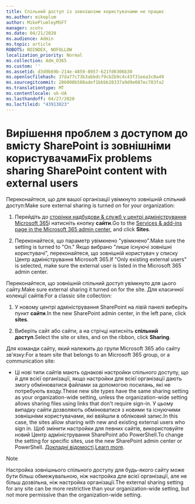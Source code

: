 ```yaml
---
title: Спільний доступ із зовнішніми користувачами не працює
ms.author: mikeplum
author: MikePlumleyMSFT
manager: scotv
ms.date: 04/21/2020
ms.audience: Admin
ms.topic: article
ROBOTS: NOINDEX, NOFOLLOW
localization_priority: Normal
ms.collection: Adm_O365
ms.custom: ''
ms.assetid: d3d0b69b-214e-4859-8957-621fd6306b30
ms.openlocfilehash: 37da77c73b3abbdcf9cb2b9c4c43f31eea3c0a49
ms.sourcegitcommit: 286000b588adef1bbbb28337a9d9e087ec783fa2
ms.translationtype: MT
ms.contentlocale: uk-UA
ms.lasthandoff: 04/27/2020
ms.locfileid: "43913023"
---
```

# <a name="fix-problems-sharing-sharepoint-content-with-external-users"></a><span data-ttu-id="401e3-102">Вирішення проблем з доступом до вмісту SharePoint із зовнішніми користувачами</span><span class="sxs-lookup"><span data-stu-id="401e3-102">Fix problems sharing SharePoint content with external users</span></span>

<span data-ttu-id="401e3-103">Переконайтеся, що для вашої організації увімкнуто зовнішній спільний доступ:</span><span class="sxs-lookup"><span data-stu-id="401e3-103">Make sure external sharing is turned on for your organization:</span></span>
  
1. <span data-ttu-id="401e3-104">Перейдіть до [сторінки надбудови &amp; служб у центрі адміністрування Microsoft 365](https://portal.office.com/adminportal/home#/Settings/ServicesAndAddIns)і натисніть кнопку **сайти**.</span><span class="sxs-lookup"><span data-stu-id="401e3-104">Go to the [Services &amp; add-ins page in the Microsoft 365 admin center](https://portal.office.com/adminportal/home#/Settings/ServicesAndAddIns), and click **Sites**.</span></span>
    
2. <span data-ttu-id="401e3-105">Переконайтеся, що параметр увімкнено "увімкнено".</span><span class="sxs-lookup"><span data-stu-id="401e3-105">Make sure the setting is turned to "On."</span></span> <span data-ttu-id="401e3-106">Якщо вибрано "лише існуючі зовнішні користувачі", переконайтеся, що зовнішній користувач у списку Центр адміністрування Microsoft 365.</span><span class="sxs-lookup"><span data-stu-id="401e3-106">If "Only existing external users" is selected, make sure the external user is listed in the Microsoft 365 admin center.</span></span>
    
<span data-ttu-id="401e3-107">Переконайтеся, що зовнішній спільний доступ увімкнуто для цього сайту.</span><span class="sxs-lookup"><span data-stu-id="401e3-107">Make sure external sharing it turned on for the site.</span></span> <span data-ttu-id="401e3-108">Для класичної колекції сайтів:</span><span class="sxs-lookup"><span data-stu-id="401e3-108">For a classic site collection:</span></span>
  
1. <span data-ttu-id="401e3-109">У новому центрі адміністрування SharePoint на лівій панелі виберіть пункт **сайти**.</span><span class="sxs-lookup"><span data-stu-id="401e3-109">In the new SharePoint admin center, in the left pane, click **sites**.</span></span>
    
2. <span data-ttu-id="401e3-110">Виберіть сайт або сайти, а на стрічці натисніть **спільний доступ**.</span><span class="sxs-lookup"><span data-stu-id="401e3-110">Select the site or sites, and on the ribbon, click **Sharing**.</span></span>
    
<span data-ttu-id="401e3-111">Для команди сайту, який належить до групи Microsoft 365 або сайту зв'язку:</span><span class="sxs-lookup"><span data-stu-id="401e3-111">For a team site that belongs to an Microsoft 365 group, or a communication site:</span></span>
  
- <span data-ttu-id="401e3-112">Ці нові типи сайтів мають однакові настройки спільного доступу, що й для всієї організації, якщо настройки для всієї організації дають змогу обмінюватися файлами за допомогою посилань, які не потребують входу.</span><span class="sxs-lookup"><span data-stu-id="401e3-112">These new site types have the same sharing setting as your organization-wide setting, unless the organization-wide setting allows sharing files using links that don't require sign-in.</span></span> <span data-ttu-id="401e3-113">У цьому випадку сайти дозволяють обмінюватися з новими та існуючими зовнішніми користувачами, які ввійшли в обліковий запис.</span><span class="sxs-lookup"><span data-stu-id="401e3-113">In this case, the sites allow sharing with new and existing external users who sign in.</span></span> <span data-ttu-id="401e3-114">Щоб змінити настройки для певних сайтів, використовуйте новий Центр адміністрування SharePoint або PowerShell.</span><span class="sxs-lookup"><span data-stu-id="401e3-114">To change the setting for specific sites, use the new SharePoint admin center or PowerShell.</span></span> <span data-ttu-id="401e3-115">[Докладні відомості](https://go.microsoft.com/fwlink/?linkid=871863).</span><span class="sxs-lookup"><span data-stu-id="401e3-115">[Learn more](https://go.microsoft.com/fwlink/?linkid=871863).</span></span>
    
> [!NOTE]
> <span data-ttu-id="401e3-116">Настройка зовнішнього спільного доступу для будь-якого сайту може бути більш обмежувальною, ніж настройка для всієї організації, але не більш дозвільна, ніж настройка організації.</span><span class="sxs-lookup"><span data-stu-id="401e3-116">The external sharing setting for any site can be more restrictive than your organization-wide setting, but not more permissive than the organization-wide setting.</span></span> 
  

